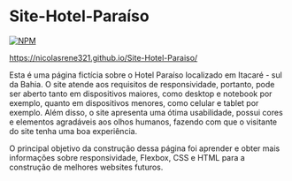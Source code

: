 # Site-Hotel-Paraíso
[![NPM](https://img.shields.io/npm/l/react)](https://github.com/NicolasRene321/User-Management-System/blob/main/LICENSE) 

https://nicolasrene321.github.io/Site-Hotel-Paraiso/

Esta é uma página fictícia sobre o Hotel Paraíso localizado em Itacaré - sul da Bahia. O site atende aos requisitos de responsividade, portanto, pode ser aberto tanto em dispositivos maiores, como desktop e notebook por exemplo, quanto em dispositivos menores, como celular e tablet por exemplo. Além disso, o site apresenta uma ótima usabilidade, possui cores e elementos agradáveis aos olhos humanos, fazendo com que o visitante do site tenha uma boa experiência.

O principal objetivo da construção dessa página foi aprender e obter mais informações sobre responsividade, Flexbox, CSS e HTML para a construção de melhores websites futuros.
